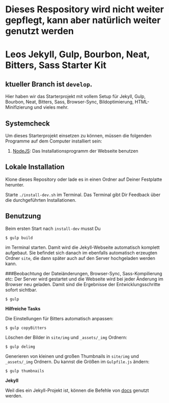# Dieses Respository wird nicht weiter gepflegt, kann aber natürlich weiter genutzt werden

# Leos Jekyll, Gulp, Bourbon, Neat, Bitters, Sass Starter Kit

## ktueller Branch ist `develop`.

Hier haben wir das Starterprojekt mit vollem Setup für Jekyll, Gulp, Bourbon, Neat, Bitters, Sass, Browser-Sync, Bildoptimierung, HTML-Minifizierung und vieles mehr.

## Systemcheck

Um dieses Starterprojekt einsetzen zu können, müssen die folgenden Programme auf dem Computer installiert sein:

1. [NodeJS](http://nodejs.org): Das Installationsprogramm der Webseite benutzen

## Lokale Installation

Klone dieses Repository oder lade es in einen Ordner auf Deiner Festplatte herunter.

Starte `./install-dev.sh` im Terminal. Das Terminal gibt Dir Feedback über die durchgeführten Installationen.

## Benutzung

Beim ersten Start nach `install-dev` musst Du
```shell
$ gulp build
```
im Terminal starten. Damit wird die Jekyll-Webseite automatisch komplett aufgebaut. Sie befindet sich danach im ebenfalls automatisch erzeugten Ordner `site`, die dann später auch auf den Server hochgeladen werden kann.

###Beobachtung der Dateiänderungen, Browser-Sync, Sass-Kompilierung etc:
Der Server wird gestartet und die Webseite wird bei jeder Änderung im Browser neu geladen. Damit sind die Ergebnisse der Entwicklungsschritte sofort sichtbar.
```shell
$ gulp
```

**Hilfreiche Tasks**

Die Einstellungen für Bitters automatisch anpassen:
```shell
$ gulp copyBitters
```

Löschen der Bilder in `site/img` und `_assets/_img` Ordnern:
```shell
$ gulp delimg
```

Generieren von kleinen und großen Thumbnails in `site/img` und `_assets/_img` Ordnern. Du kannst die Größen im `Gulpfile.js` ändern:
```shell
$ gulp thumbnails
```

**Jekyll**

Weil dies ein Jekyll-Projekt ist, können die Befehle von [docs](http://jekyllrb.com/docs/usage/) genutzt werden.
